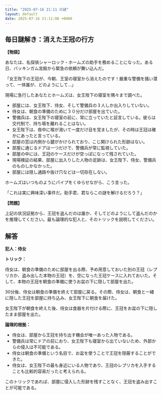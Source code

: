 ```yaml
---
title: "2025-07-16 21:11 の謎"
layout: default
date: 2025-07-16 21:11:00 +0900
---
```

## 毎日謎解き：消えた王冠の行方

**【物語】**

あなたは、名探偵シャーロック・ホームズの助手を務めることになった。ある日、バッキンガム宮殿から緊急の依頼が舞い込んだ。

「女王陛下の王冠が、今朝、王室の寝室から消えたのです！厳重な警備を掻い潜って、一体誰が、どのようにして…」

現場に急行したあなたとホームズは、女王陛下の寝室を隅々まで調べた。

*   部屋には、女王陛下、侍女、そして警備兵の３人しか出入りしていない。
*   侍女は、朝食の準備のために３０分だけ部屋を出ていた。
*   警備兵は、女王陛下の寝室の前に、常に立っていたと証言している。彼らは交代制で、持ち場を離れることはない。
*   女王陛下は、夜中に喉が渇いて一度だけ目を覚ましたが、その時は王冠は確かにあったと言っている。
*   部屋の窓は内側から鍵がかけられており、こじ開けられた形跡はない。
*   部屋に通じるドアは一つだけで、警備兵が常に監視していた。
*   部屋の中には、王冠のケースだけが空っぽになって残されていた。
*   現場検証の結果、部屋に出入りした人物の足跡は、女王陛下、侍女、警備兵のものしかなかった。
*   部屋には隠し通路や抜け穴などは一切存在しない。

ホームズはいつものようにパイプをくゆらせながら、こう言った。

「これは実に興味深い事件だ。助手君、君ならこの謎を解けるだろう？」

**【問題】**

上記の状況証拠から、王冠を盗んだのは誰か、そしてどのようにして盗んだのかを推理してください。最も論理的な犯人と、そのトリックを説明してください。

## 解答

**犯人：侍女**

**トリック：**

侍女は、朝食の準備のために部屋を出る際、予め用意しておいた別の王冠（レプリカか、盗み出した本物の王冠）を、空になった王冠ケースに入れておいた。そして、本物の王冠を朝食の準備に使うお盆の下に隠して部屋を出た。

30分後、侍女は朝食の準備を終えて部屋に戻る。その際、侍女は、朝食と一緒に隠した王冠を部屋に持ち込み、女王陛下に朝食を届けた。

女王陛下が朝食を終えた後、侍女は食器を片付ける際に、王冠をお盆の下に隠したまま部屋を出た。

**論理的根拠：**

*   侍女は、部屋から王冠を持ち出す機会が唯一あった人物である。
*   警備兵は常にドアの前におり、女王陛下も寝室から出ていないため、外部からの侵入は不可能である。
*   侍女は朝食の準備という名目で、お盆を使うことで王冠を隠蔽することができた。
*   侍女は、女王陛下の最も身近にいる人物であり、王冠のレプリカを入手することも比較的容易だったと考えられる。

このトリックであれば、部屋に侵入した形跡を残すことなく、王冠を盗み出すことが可能である。
